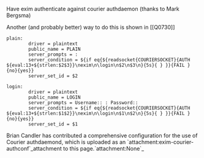 Have exim authenticate against courier authdaemon (thanks to Mark
Bergsma)

Another (and probably better) way to do this is shown in
[[Q0730]]

    plain:
            driver = plaintext
            public_name = PLAIN
            server_prompts = :
            server_condition = ${if eq{${readsocket{COURIERSOCKET}{AUTH
    ${eval:13+${strlen:$2$3}}\nexim\n\login\n$2\n$3\n}{5s}{ } }}{FAIL }{no}{yes}}
            server_set_id = $2

    login:
            driver = plaintext
            public_name = LOGIN
            server_prompts = Username:: : Password::
            server_condition = ${if eq{${readsocket{COURIERSOCKET}{AUTH ${eval:13+${strlen:$1$2}}\nexim\n\login\n$1\n$2\n}{5s}{ } }}{FAIL }{no}{yes}}
            server_set_id = $1

Brian Candler has contributed a comprehensive configuration for the use
of Courier authdaemond, which is uploaded as an
\`attachment:exim-courier-authconf\`\_attachment to this
page.\`attachment:None\`\_
